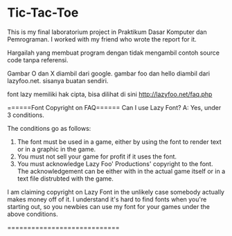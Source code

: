 # Tic-Tac-Toe

This is my final laboratorium project in Praktikum Dasar Komputer dan Pemrograman. I worked with my friend who wrote the report for it.

Hargailah yang membuat program dengan tidak mengambil contoh source code tanpa referensi.

Gambar O dan X diambil dari google. gambar foo dan hello diambil dari lazyfoo.net. sisanya buatan sendiri.

font lazy memiliki hak cipta, bisa dilihat di sini http://lazyfoo.net/faq.php

======Font Copyright on FAQ======
Can I use Lazy Font?
A: Yes, under 3 conditions.

The conditions go as follows:
1) The font must be used in a game, either by using the font to render text or in a graphic in the game.
2) You must not sell your game for profit if it uses the font.
3) You must acknowledge Lazy Foo' Productions' copyright to the font. The acknowledgement can be either with in the actual game itself or in a text file distrubted with the game.

I am claiming copyright on Lazy Font in the unlikely case somebody actually makes money off of it. I understand it's hard to find fonts when you're starting out, so you newbies can use my font for your games under the above conditions.

============================
